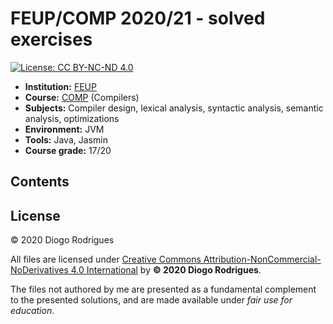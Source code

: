 # FEUP/COMP 2020/21 - solved exercises

[![License: CC BY-NC-ND 4.0](https://img.shields.io/badge/License-CC%20BY--NC--ND%204.0-lightgrey.svg)](https://creativecommons.org/licenses/by-nc-nd/4.0/)

- **Institution:** [FEUP](https://sigarra.up.pt/feup/en/web_page.Inicial)
- **Course:** [COMP](https://sigarra.up.pt/feup/en/UCURR_GERAL.FICHA_UC_VIEW?pv_ocorrencia_id=459486) (Compilers)
- **Subjects:** Compiler design, lexical analysis, syntactic analysis, semantic analysis, optimizations
- **Environment:** JVM
- **Tools:** Java, Jasmin
- **Course grade:** 17/20

## Contents

## License

© 2020 Diogo Rodrigues

All files are licensed under [Creative Commons Attribution-NonCommercial-NoDerivatives 4.0 International](LICENSE) by **© 2020 Diogo Rodrigues**.

The files not authored by me are presented as a fundamental complement to the presented solutions, and are made available under *fair use for education*.
